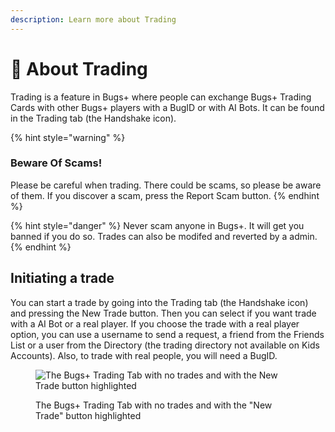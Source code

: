 ```yaml
---
description: Learn more about Trading
---
```


# 🤝 About Trading

Trading is a feature in Bugs+ where people can exchange Bugs+ Trading Cards with other Bugs+ players with a BugID or with AI Bots. It can be found in the Trading tab (the Handshake icon).

{% hint style="warning" %}
### Beware Of Scams!

Please be careful when trading. There could be scams, so please be aware of them. If you discover a scam, press the Report Scam button.
{% endhint %}

{% hint style="danger" %}
Never scam anyone in Bugs+. It will get you banned if you do so. Trades can also be modifed and reverted by a admin.
{% endhint %}

## Initiating a trade

You can start a trade by going into the Trading tab (the Handshake icon) and pressing the New Trade button. Then you can select if you want trade with a AI Bot or a real player. If you choose the trade with a real player option, you can use a username to send a request, a friend from the Friends List or a user from the Directory (the trading directory not available on Kids Accounts). Also, to trade with real people, you will need a BugID.

<figure><img src="../.gitbook/assets/Screenshot 2025-05-14 at 10.25.45 am.png" alt="The Bugs+ Trading Tab with no trades and with the New Trade button highlighted"><figcaption><p>The Bugs+ Trading Tab with no trades and with the "New Trade" button highlighted</p></figcaption></figure>
